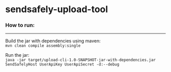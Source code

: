 # sendsafely-upload-tool

### How to run:
---
Build the jar with dependencies using maven:\
`mvn clean compile assembly:single`

Run the jar:\
`java -jar target/upload-cli-1.0-SNAPSHOT-jar-with-dependencies.jar SendSafelyHost UserApiKey UserApiSecret -d:--debug`
